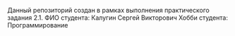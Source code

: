 Данный репозиторий создан в рамках выполнения практического задания 2.1. ФИО студента: Калугин Сергей Викторович Хобби студента: Программирование

